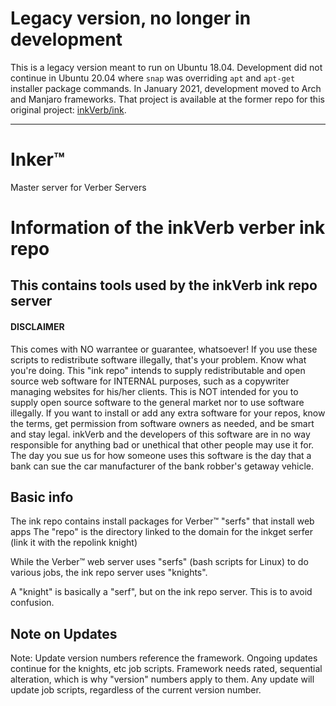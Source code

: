 # Legacy version, no longer in development

This is a legacy version meant to run on Ubuntu 18.04. Development did not continue in Ubuntu 20.04 where `snap` was overriding `apt` and `apt-get` installer package commands. In January 2021, development moved to Arch and Manjaro frameworks. That project is available at the former repo for this original project: [inkVerb/ink](https://github.com/inkVerb/ink).

___

# Inker™
Master server for Verber Servers

# Information of the inkVerb verber ink repo
## This contains tools used by the inkVerb ink repo server

#### DISCLAIMER ####
This comes with NO warrantee or guarantee, whatsoever! If you use these scripts to redistribute software illegally, that's your problem. Know what you're doing.
This "ink repo" intends to supply redistributable and open source web software for INTERNAL purposes, such as a copywriter managing websites for his/her clients.
This is NOT intended for you to supply open source software to the general market nor to use software illegally.
If you want to install or add any extra software for your repos, know the terms, get permission from software owners as needed, and be smart and stay legal.
inkVerb and the developers of this software are in no way responsible for anything bad or unethical that other people may use it for.
The day you sue us for how someone uses this software is the day that a bank can sue the car manufacturer of the bank robber's getaway vehicle.

## Basic info
The ink repo contains install packages for Verber™ "serfs" that install web apps
The "repo" is the directory linked to the domain for the inkget serfer (link it with the repolink knight)

While the Verber™ web server uses "serfs" (bash scripts for Linux) to do various jobs, the ink repo server uses "knights".

A "knight" is basically a "serf", but on the ink repo server. This is to avoid confusion.

## Note on Updates
Note: Update version numbers reference the framework. Ongoing updates continue for the knights, etc job scripts. Framework needs rated, sequential alteration, which is why "version" numbers apply to them. Any update will update job scripts, regardless of the current version number.

